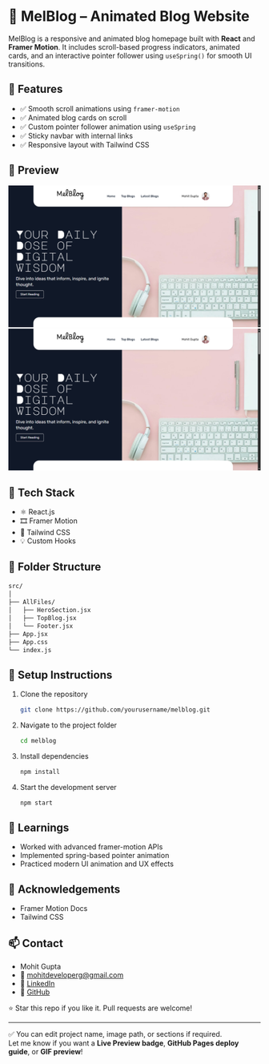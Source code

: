 # 📝 MelBlog – Animated Blog Website

MelBlog is a responsive and animated blog homepage built with **React** and **Framer Motion**. It includes scroll-based progress indicators, animated cards, and an interactive pointer follower using `useSpring()` for smooth UI transitions.

## 🚀 Features

- ✅ Smooth scroll animations using `framer-motion`
- ✅ Animated blog cards on scroll
- ✅ Custom pointer follower animation using `useSpring`
- ✅ Sticky navbar with internal links
- ✅ Responsive layout with Tailwind CSS

## 📸 Preview

![Hero Section](./public/Screenshot1.png)
![Blog](./public/Screenshot1.png)

## 🔧 Tech Stack

- ⚛️ React.js
- 🎞 Framer Motion
- 🎨 Tailwind CSS
- 💡 Custom Hooks

## 📂 Folder Structure

```
src/
│
├── AllFiles/
│   ├── HeroSection.jsx
│   ├── TopBlog.jsx
│   └── Footer.jsx
├── App.jsx
├── App.css
└── index.js
```

## 📌 Setup Instructions

1. Clone the repository  
   ```bash
   git clone https://github.com/yourusername/melblog.git
   ```
2. Navigate to the project folder
   ```bash
   cd melblog
   ```
3. Install dependencies
   ```bash
   npm install
   ```
4. Start the development server
   ```bash
   npm start
   ```

## 🧠 Learnings

- Worked with advanced framer-motion APIs
- Implemented spring-based pointer animation
- Practiced modern UI animation and UX effects

## 🙌 Acknowledgements

- Framer Motion Docs
- Tailwind CSS

## 📫 Contact

- Mohit Gupta
- 📧 mohitdeveloperg@gmail.com
- 🔗 [LinkedIn](#)
- 🐙 [GitHub](#)

⭐ Star this repo if you like it. Pull requests are welcome!

---

✅ You can edit project name, image path, or sections if required.  
Let me know if you want a **Live Preview badge**, **GitHub Pages deploy guide**, or **GIF preview**!